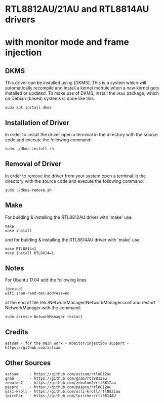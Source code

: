 # RTL8812AU/21AU and RTL8814AU drivers
# with monitor mode and frame injection


## DKMS
This driver can be installed using [DKMS]. This is a system which will automatically recompile and install a kernel module when a new kernel gets installed or updated. To make use of DKMS, install the `dkms` package, which on Debian (based) systems is done like this:
```
sudo apt install dkms
```

## Installation of Driver
In order to install the driver open a terminal in the directory with the source code and execute the following command:
```
sudo ./dkms-install.sh
```

## Removal of Driver
In order to remove the driver from your system open a terminal in the directory with the source code and execute the following command:
```
sudo ./dkms-remove.sh
```

## Make
For building & installing the RTL8812AU driver with 'make' use
```
make
make install
```
and for building & installing the RTL8814AU driver with 'make' use
```
make RTL8814=1
make install RTL8814=1
```

## Notes
For Ubuntu 17.04 add the following lines
```
[device]
wifi.scan-rand-mac-address=no
```
at the end of file /etc/NetworkManager/NetworkManager.conf and restart NetworkManager with the command:
```
sudo service NetworkManager restart
```

## Credits
```
astsam - for the main work + monitor/injection support - https://github.com/astsam
```

## Other Sources
```
astsam     - https://github.com/astsam/rtl8812au
gnab       - https://github.com/gnab/rtl8812au
zebulon2   - https://github.com/zebulon2/rtl8812au
paspro     - https://github.com/paspro/rtl8812au
ulli-kroll - https://github.com/ulli-kroll/rtl8821au
tpircher   - https://github.com/tpircher/rtl8814AU
```
